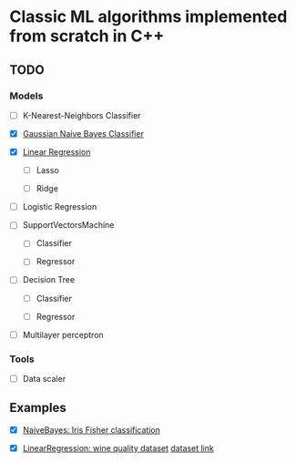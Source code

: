 # Classic ML algorithms implemented from scratch in C++

## TODO
### Models
- [ ] K-Nearest-Neighbors Classifier

- [x] [Gaussian Naive Bayes Classifier](https://github.com/Lassa30/ml-from-scratch/blob/main/include/models/naive_bayes.hpp)

- [x] [Linear Regression](https://github.com/Lassa30/ml-from-scratch/blob/main/include/models/linear_regression.hpp)

  - [ ] Lasso

  - [ ] Ridge

- [ ] Logistic Regression

- [ ] SupportVectorsMachine

  - [ ] Classifier

  - [ ] Regressor

- [ ] Decision Tree

  - [ ] Classifier

  - [ ] Regressor

- [ ] Multilayer perceptron

### Tools

- [ ] Data scaler

## Examples

- [x] [NaiveBayes: Iris Fisher classification](https://github.com/Lassa30/ml-from-scratch/blob/main/examples/naive_bayes_iris_classification.cpp)

- [x] [LinearRegression: wine quality dataset](https://github.com/Lassa30/ml-from-scratch/tree/main/examples/linear_regression_example.cpp) [dataset link](https://archive.ics.uci.edu/dataset/186/wine+quality)
